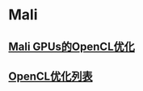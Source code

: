 # Mali

## [Mali GPUs的OpenCL优化](./optimizing-opencl-for-mali-gpus/optimizing-opencl-for-mali-gpus.md)

## [OpenCL优化列表](./opencl-optimizations-list/opencl-optimizations-list.md)

